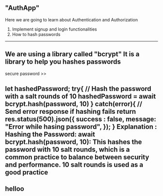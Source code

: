 "AuthApp"
--------------------------------------------------------------------------------------
Here we are going to learn about Authentication and Authorization
1. Implement signup and login functionalities
2. How to hash passwords
--------------------------------------------------------------------------------------
We are using a library called "bcrypt"
It is a library to help you hashes passwords
--------------------------------------------------------------------------------------

secure password >>

let hashedPassword;
try{
    // Hash the password with a salt rounds of 10
    hashedPassword = await bcrypt.hash(password, 10)
}
catch(error){
    // Send error response if hashing fails
    return res.status(500).json({
        success : false,
        message: "Error while hasing password",
    });
}
Explanation :
Hashing the Password:
await bcrypt.hash(password, 10): This hashes the password with 10 salt rounds, which is a common practice to balance between security and performance.
10 salt rounds is used as a good practice
--------------------------------------------------------------------------------------
helloo
--------------------------------------------------------------------------------------